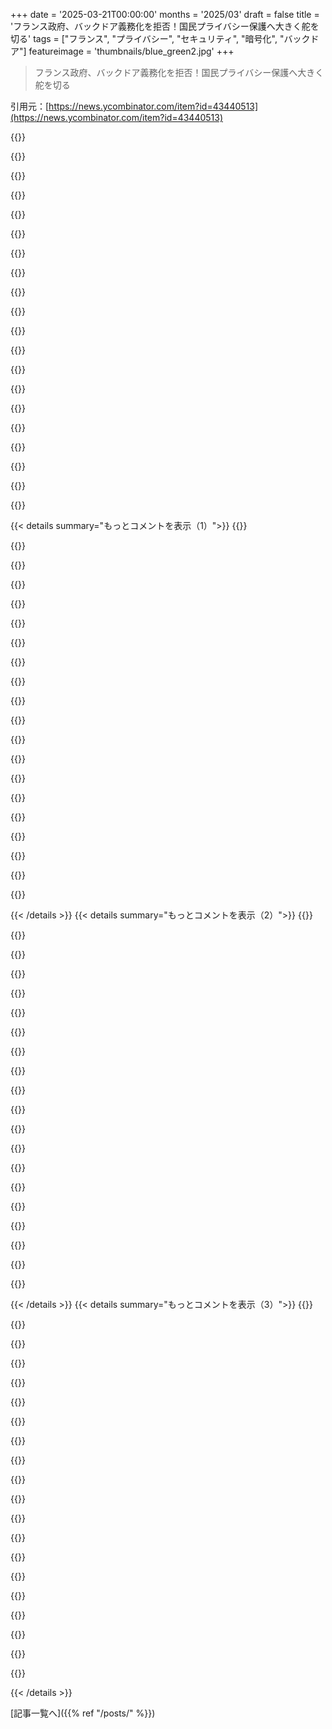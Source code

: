 +++
date = '2025-03-21T00:00:00'
months = '2025/03'
draft = false
title = 'フランス政府、バックドア義務化を拒否！国民プライバシー保護へ大きく舵を切る'
tags = ["フランス", "プライバシー", "セキュリティ", "暗号化", "バックドア"]
featureimage = 'thumbnails/blue_green2.jpg'
+++

> フランス政府、バックドア義務化を拒否！国民プライバシー保護へ大きく舵を切る

引用元：[https://news.ycombinator.com/item?id=43440513](https://news.ycombinator.com/item?id=43440513)

{{<matomeQuote body="生物多様性とか気候変動とかの大きな問題と同じで、政治家がちゃんと理解してないからまともな決定ができないって感じだよね。そりゃ、みんなが暗号の博士号持ってなくてもいいけど、全然知識がないのは困るよ。政治家って何度もバックドアを求めてくるけど、暗号の基本を理解してないってことじゃん？特に最近のヨーロッパだと、ほとんどの企業がアメリカのサービス使ってるのが問題なのに、もっとプライバシーを悪くするなんてありえない。バックドア作ったら、敵が簡単にデータにアクセスできるようになるだけじゃん。" userName="palata" createdAt="2025-03-21T21:22:03" color="">}}

{{<matomeQuote body="＞暗号の基本を理解してないってことじゃん？<br>＞Hanlon’s razorはいつも正しいとは限らないし、悪意がある場合もあるよ。EUの大臣たちがChat Controlから自分たちを免除したがってるのを見ると、基本的なことは理解してると思う。<br>https://european-pirateparty.eu/chatcontrol-eu-ministers-wan…" userName="latexr" createdAt="2025-03-22T02:19:47" color="#785bff">}}

{{<matomeQuote body="この邪悪な法案を「児童性的虐待規制案」って名付けて、明らかに良いことのように見せかけて、自分たちは適用除外を求めてるのが面白いよね。つまり、自分たちは子供を虐待してるって言ってるようなもんじゃない？" userName="artursapek" createdAt="2025-03-22T10:48:14" color="#38d3d3">}}

{{<matomeQuote body="＞政治家がちゃんと理解してないからまともな決定ができないって感じだよね。<br>＞それは甘い考えで、政治家を擁護してるみたいだよ。暗号システムにバックドアを実装するなら、何をやってるかちゃんと分かってるはず。何度も違う名目で出てくるってことは、表現の自由に対する意図的な攻撃だよ。政治家はちゃんと分かってる。" userName="csomar" createdAt="2025-03-22T04:43:27" color="#785bff">}}

{{<matomeQuote body="下院（Assemblée Nationale）での議論を聞いてると、バックドアを支持する人たちの主張は、この仕組みについて何も分かってないってことがよく分かるよ。彼らは巧妙な策略家じゃなくて、無知な操り人形だよ。" userName="bambax" createdAt="2025-03-22T06:29:17" color="">}}

{{<matomeQuote body="記事には、内務省が推進してるって書いてあるよね。内務省の人たちは何をやってるかちゃんと分かってるよ。一方、内務大臣自身やAssembléeの政治家たちは分かってない。そこが策略的なところだよ（Darmanainは例外だと思うけど）。大臣は政府が変わるたびに変わるけど、省庁の人たちはほとんど変わらずにいるからね。彼らが決定を下してるんだよ。DGSIとかDGSEとかは、何をやってるかちゃんと知ってる。" userName="tuetuopay" createdAt="2025-03-22T10:24:58" color="#45d325">}}

{{<matomeQuote body="暗号の仕組みを理解する必要なんてある？彼らは目標（法執行機関が破れるロック、盗聴を可能にする）にしか興味がないし、現実世界ではそれが可能だって言うだろうね。つまり、市民のプライバシーを侵害することに抵抗がないんだよ。暗号がそれを防ぐなら、「暗号を禁止する」って言うんじゃない？" userName="Agingcoder" createdAt="2025-03-22T08:27:08" color="">}}

{{<matomeQuote body="一部の人は分かってると思うけど、暗号は警察が破れないロックとしては珍しいよね。裁判官が家宅捜索令状を出して、有罪の証拠が金庫に入ってたら、開けるのを拒否したら壊して開けるでしょ。政府は、デジタル資産に対して、どんな捜査令状にも対応できないシステムが簡単に手に入るのが面白くないんだよ。法執行機関が、E2EEメッセージングを使ってる犯罪者が増えて証拠入手が難しくなってるって言ってきたら、バックドアを求めるのももっともらしく聞こえるよね。もちろん、それでは意味がないんだけど。" userName="Spivak" createdAt="2025-03-22T06:00:10" color="#ff33a1">}}

{{<matomeQuote body="それってロシアのプロパガンダの言い分だよ。無能で説明できることを、悪意で説明しようとしないで。" userName="throwaway290" createdAt="2025-03-22T11:43:36" color="">}}

{{<matomeQuote body="信じられない。ロシアのプロパガンダが何の関係あるんだよ？ロシアでの権力掌握も同じような方法で起きたんだよ。政治家はバカで世間知らずだと思い込んでたんだ。私はそれに抵抗しようとしたんだけどね。政治家は、どこの国の政治家であれ、あなたを支配したがってるし、監視する必要があるんだよ。彼らは決して世間知らずじゃない。それを忘れたら終わりだよ。" userName="orbital-decay" createdAt="2025-03-22T12:03:40" color="#45d325">}}

{{<matomeQuote body="ロシアのプロパガンダが一体何の関係あるんだよ？連中はヨーロッパ人が政府に騙されてると思わせたいんだろ？特にロシアでの権力掌握は同じようなやり方だったじゃん。人々は政治家をバカでnaiveだと思ったんだよな。<br>ロシアの人々は逆のことやったんだよ。何十年もの暴力的な独裁政治で条件付けられて、物言わぬか、強い独裁的な支配を望んでたんだよ。それに、権力者は元KGBだぜ。全然違うじゃん。<br>＞あんたらの政治家<br>Putinのこと？<br>＞は監視しとかないと。<br>監視することと最悪のこと想定するのは違うだろ。誰に対しても最悪のこと想定してたら、何もできなくなるって。e2eeは、他の技術と同じで、良い人も悪い人も助けるんだよ。このことに目を瞑らないことが大事な第一歩だよ。たとえ今政府がbackdoorを手に入れなくても、過激なリバタリアンじゃない有権者が求めてるから、何とかして手に入れようとするだろうね。妥協して良い方法を見つける手伝いをしないと。" userName="throwaway290" createdAt="2025-03-22T17:29:58" color="">}}

{{<matomeQuote body="＞ロシアの人々は逆のことやったんだよ。何十年もの暴力的な独裁政治で条件付けられて、物言わぬか、強い独裁的な支配を望んでたんだよ。それに、権力者は元KGBだぜ。全然違うじゃん。<br>ぶっちゃけ失礼だったらごめんね。あんた、マジで何もわかってないよ。しかも、この回答からして、調べようとも思ってなさそう。neo-feudalismを避けられるチャンスがある人たちが、俺の国(ロシア)の経験から何も学ばないのが悲しいよ。だって、Eastasiaのことだし、ずっとEastasiaと戦争してるから、無視していいんだって。”俺たち”は違う、絶対に”連中”とは違うし、もっとうまくやれる、そんなことは絶対に起こらないって。ま、頑張って！必要になるから。" userName="orbital-decay" createdAt="2025-03-22T18:46:46" color="">}}

{{<matomeQuote body="連中はバカじゃないよ。何を求めてるかちゃんとわかってるんだ。国民のデータのプライバシーとセキュリティなんて優先事項じゃないんだよ。監視と権力だよ。政治家は、個人の自由やプライバシーなんてどうでもいいから、すべての通信をplaintextでやりたいんだよ。特に、anglophone諸国のような自由の伝統がないヨーロッパの政治家はね。<br>そんなこと公に言う政治家なんていないだろ。連中は世界をリードする政治家、つまり嘘とごまかしのプロアスリートなんだよ。" userName="daniel-s" createdAt="2025-03-22T01:52:23" color="#ff5c5c">}}

{{<matomeQuote body="UKUSAのこと？Echelon？Patriot Act？SSLと暗号化の'bans'で、vendorがカナダのOpenBSDからOpenSSLを手に入れることになった件？" userName="anthk" createdAt="2025-03-22T08:51:46" color="">}}

{{<matomeQuote body="OpenSSL = OpenSSL Software Foundation Inc / OpenSSL Software Services Inc (アメリカ)<br>OpenSSH = OpenBSD (カナダ)<br>OpenBSDはOpenSSLのforkであるLibreSSLを管理してるよ。" userName="mrweasel" createdAt="2025-03-22T11:40:57" color="">}}

{{<matomeQuote body="政治家の無知を責める前に、この問題に対する世論を知りたいな。政治家にとって重要な知識は、有権者が何を支持するか、何を容認するかだからね。フランスだけが入れるbackdoorなんていうありえない約束、他の国や犯罪組織、政府雇用のストーカーが見つけられないbackdoorなんて、世界中の議会から聞こえてくる多くのありえない約束の一つに過ぎないよ。実際、ありえない約束は典型的な戦術だよね。" userName="whatshisface" createdAt="2025-03-21T22:14:28" color="#45d325">}}

{{<matomeQuote body="フランス人は街中の犯罪者や移民を減らしたいんだよ。そのためなら手段を選ばない。<br>俺はフランス人だけど、そんなこと言う人、職場でも街中でも、テレビやネットでも聞いたことないよ。<br>悲しいことに、そんなことしても問題解決にはならないんだよ。犯罪者は常に暗号化された通信を使えるんだから。改竄できないオープンソースソフトウェアもあるし、backdoorを仕掛けられるサーバーを一つも使わないソフトウェアもあるし、テキストメッセージを暗号化することだってできる。macのターミナルからだってできるし、Bruno Retailleauが俺のmacのターミナルにbackdoorを仕掛けることはないだろうね…" userName="aucisson_masque" createdAt="2025-03-21T22:22:53" color="#38d3d3">}}

{{<matomeQuote body="俺もフランス人だよ。<br>＞フランス人は街中の犯罪者や移民を減らしたいんだよ。そのためなら手段を選ばない。<br>多分、大都市で比較的教育のある、左寄りの、比較的若い人たちと過ごすことが多いからかもしれないけど、そんな雰囲気は全く感じないな。<br>確かに、統合がうまくいってない移民コミュニティの病的なケースはあるけどね。例えば、Marseilleのquartiers Nordとか。それに、反社会的な移民の麻薬売人からの虐待に耐えなければならない労働者階級の人たちが、かなり右寄りの意見を言うのも知ってるけど、それがフランス人の大多数を反映しているとは思えないな。ニュースはあまり見ないけど、見るとしたら、ウクライナやTrumpのことが多いよ。" userName="achenet" createdAt="2025-03-22T00:41:25" color="">}}

{{<matomeQuote body="＞フランス人は街中の犯罪者や移民を減らしたいんだよ。そのためなら手段を選ばない。<br>特定のraceや宗教が犯罪を犯す確率を使って、その人たちをaggressiveな戦術で標的にするのはどう？<br>一般の人々に対しては、彼らが国を離れることを期待して、絶え間ないharassmentを通して歓迎されないと感じさせることができる。<br>そうすれば、どんな手段を使ってでも犯罪率を下げることができる。<br>----<br>殺人率を調べたら、過去30年間で低下傾向にあるね。<br>https://www.macrotrends.net/global-metrics/countries/fra/fra...<br>他の統計は調べてないけど、犯罪に関するあなたの見解が、真実の理由が明らかになったら普通はありえないagendaを持った人たちによって操作されているとしたら？" userName="Braxton1980" createdAt="2025-03-21T23:50:01" color="">}}

{{<matomeQuote body="＞他の統計は調べてないけど、犯罪に関するあなたの見解が、真実の理由が明らかになったら普通はありえないagendaを持った人たちによって操作されているとしたら？<br>それは周知の事実だよ。犯罪率は下がってるのに、フランス人はますます不安を感じてるんだ。<br>フランスには(billionaireによる)メディアoligarchyがあって、左派的な考え以外は何でも押し付けてくるんだ(左派はexit taxと富裕税を求めてる、後者はZucman tax)。移民が犯罪者だという考えは広めやすいんだ。なぜなら、刑務所の人口構成はフランスの平均的な人口構成とは明らかに異なるからね(様々な理由で)。だから、犯罪率が下がってるのに、人々は不安を感じてるんだよ。<br>billionaireによるメディアoligarchyについてのソース：<br>https://upload.wikimedia.org/wikipedia/commons/thumb/a/a6/M%..." userName="_ache_" createdAt="2025-03-22T00:39:35" color="#38d3d3">}}

{{< details summary="もっとコメントを表示（1）">}}
{{<matomeQuote body="フランスもそうだけど、移民のせいにするのほんと多いよね。犯罪？→移民のせい。年金？→移民が金使ってるせい。データないのに、アメリカとかナチスドイツみたいに誰も気にしない。移民を悪者にするのが一番楽なんだよね。" userName="outside2344" createdAt="2025-03-22T00:18:47" color="">}}

{{<matomeQuote body="＞政治家にとって大事な知識は、有権者が支持するかどうかだよね。<br>それも大事だけど、政治学とか暗号学とかの知識も必要じゃん？人気取りの傍らでちゃんと政策決めたり実行したりしなきゃいけないんだから、知識不足は問題だよ。<br>＞みんながどう思ってるか知りたいな。<br>少ないけど、いろんな人に聞くと、「犯罪者を捕まえるために警察がスパイするのはOK？」って質問に、みんな「絶対嫌だ」って言うんだよね。特に若い子は。「自分は犯罪者じゃないし」って。意見はまとまってないかもだけど、スパイされるのが嫌だって気持ちはみんな同じだと思うよ。" userName="nonrandomstring" createdAt="2025-03-22T00:04:04" color="#38d3d3">}}

{{<matomeQuote body="スウェーデンだと「正直だから隠すことないし」って答える人が多いんだよね。フランスのメディアと違って、スウェーデンのメディアは権力者を問い詰めたり、責任を追及したりする文化があんまりないんだよね。質問に答えずにはぐらかされて、ジャーナリストが「ありがとう」って言うのを見るとイライラする。" userName="grvbck" createdAt="2025-03-22T00:27:32" color="">}}

{{<matomeQuote body="生物多様性とか気候変動みたいに、政治家がちゃんと理解してないからダメな気がする。暗号学のPhD持ってなくてもいいけど、全く知識がないのは困る。薬物の害について議論するけど、みんな分かっててやってると思うよ。Digital privacyにはEEF以外にロビー団体がない。毎年100万円以上寄付してる。" userName="hartator" createdAt="2025-03-21T23:24:08" color="#ff33a1">}}

{{<matomeQuote body="薬物戦争が暴力とか犯罪の原因なのに、警察が儲かるから誰もやめないんだよね。みんなが同意して薬物取引してるだけなのに。" userName="Nextgrid" createdAt="2025-03-21T23:31:06" color="">}}

{{<matomeQuote body="＞薬物戦争が暴力とか犯罪の原因だよね。<br>一部はそうだけど、全部じゃないと思うよ。薬物中毒者が金欲しさに起こす暴力はまだあると思う。" userName="tiltowait" createdAt="2025-03-22T01:28:01" color="">}}

{{<matomeQuote body="＞アメリカがヨーロッパに敵対的になってるよね。<br>そんなことないよ。アメリカ人のほとんどはそう思ってない。今の政府が何してるのか理解できないんだ。" userName="noduerme" createdAt="2025-03-22T04:25:59" color="">}}

{{<matomeQuote body="関係ないよ。外国の政策決めてるのは個人じゃなくて、共和党のリーダーたちだし。政府が変わらない限り、アメリカはほとんどの同盟国に敵対的なんだよ。" userName="imoverclocked" createdAt="2025-03-22T04:40:40" color="">}}

{{<matomeQuote body="＞アメリカがヨーロッパに敵対的になってるよね。<br>言い過ぎだって。アメリカ政府の一部がヨーロッパへの忠誠心が薄れてるだけ。ほとんどのアメリカ人はヨーロッパを一番近い同盟国だと思ってるよ。それに、アメリカの企業はバカじゃないし、データの自主性について政府の圧力に立ち向かう姿勢を見せてる。そうしないと、アメリカも海外の顧客もオンプレミスに戻っちゃうよ。<br>https://www.reuters.com/article/legal/microsoft-sues-us-gove..." userName="tw04" createdAt="2025-03-22T13:31:21" color="#ff33a1">}}

{{<matomeQuote body="”アメリカがヨーロッパに敵対的”？<br>EUが自分の防衛をすべきだってアメリカが言ってるだけでしょ？最近始まったことじゃないし。Five eyesとかNSAとか、アメリカがヨーロッパに経済・政治的なスパイ行為をしてるのは昔からじゃん。Angela Merkelの電話をNSAが盗聴してたってニュースも10年以上前だし。OnedriveとかTeamsとかOutlookとかGoogle使ってるEUの会社(99%だと思うけど)は、アメリカの競合に企業の秘密を渡してるようなもんじゃない？契約書にどう書いてあろうとね。" userName="bboygravity" createdAt="2025-03-22T08:07:46" color="#785bff">}}

{{<matomeQuote body="そりゃ全員が暗号学の博士号持ってるわけじゃないしなー。フランスの数学レベルの高さが政治家の行動に影響してるのかもね。教育はみんなを引き上げるってこと。" userName="sitkack" createdAt="2025-03-22T04:57:05" color="">}}

{{<matomeQuote body="アメリカは敵対的になってないよ。ヨーロッパに2つ要求してるけど、どっちも理にかなってるじゃん？1. ヨーロッパは防衛をアメリカに頼りすぎんな（Trumpが何度も言ってる）。2. ヨーロッパは自滅的な全体主義への道を止めるべき（Vanceが何度か言ってる）。これって間違ってる？おかしい？耳の痛いことを言ってくれる友達が必要な時もあるんだよ。それを敵認定するのは違うっしょ。" userName="agent327" createdAt="2025-03-22T07:46:38" color="#ff5c5c">}}

{{<matomeQuote body="政治家が欲しいもの（と平均的な人が欲しいと思ってるもの）と、HNユーザーが欲しいものは全然違うんだよねー。<br>政治家：警察が犯罪捜査に使えるバックドア。でも犯罪者は使えない。<br>HNユーザー：バックドアは絶対イヤ。特に警察が使えるやつは。" userName="raincole" createdAt="2025-03-22T06:51:20" color="#ff5c5c">}}

{{<matomeQuote body="＞バックドア求める政治家は暗号の基本理解してないって言うけどさー。<br>複数の復号鍵を持つ暗号を作るのがマジで無理って言うならまだしも、バックドア要求するってだけで暗号の基本がわかってないって決めつけるのは違う気がするなー。価値観が違うだけでしょ。知識レベルの問題じゃないって。" userName="dataflow" createdAt="2025-03-21T22:14:24" color="#45d325">}}

{{<matomeQuote body="善良な人々（同盟国とか政府機関とか警察とか）だけが使える鍵で、悪者（敵対国とか情報機関とかハッカー集団とかサイバー犯罪者とか）が絶対使えない暗号なんて作れるわけないじゃん。誰かが持ち出した紙切れ一枚で全部読めちゃうとかありえる。" userName="whatshisface" createdAt="2025-03-21T22:18:57" color="">}}

{{<matomeQuote body="話が全然噛み合ってないね。<br>鍵が盗まれるリスクなんてみんなわかってるよ。そんなの昔からあることじゃん。問題はそこじゃなくて、リスクを許容できるかどうかでしょ？あなたはイヤだけど、彼らはOKってだけ。価値観の違いなんだから、相手をバカにするのは逆効果だよ。相手の立場を理解しようとしないと、絶対に負けるよ。" userName="dataflow" createdAt="2025-03-21T22:46:49" color="#785bff">}}

{{<matomeQuote body="フランスが、敵対する全ての情報機関が鍵を入手する可能性を受け入れるとは到底思えないんだけどなー。" userName="whatshisface" createdAt="2025-03-21T22:57:33" color="">}}

{{<matomeQuote body="もしかしたら、あなたが思ってるほどリスクは高くないと思ってるのかも。あるいは、時間軸が長ければペイすると思ってるのかもね。とにかく、彼らがリスクを理解してないってことはないと思うよ。リスクの度合いか、得られる価値かで意見が違うだけ。もしリスクが高いと思うなら、そう説得するべきじゃない？" userName="dataflow" createdAt="2025-03-21T23:05:56" color="#ff33a1">}}

{{<matomeQuote body="バックドア付き暗号の問題は、複数の復号鍵を持つ暗号を作ることじゃなくて、何十億ドルの価値がある秘密を何万人もの人と共有することなんだよ。バックドア付き暗号と暗号化なしの違いは、バックドアが公に知られてるかどうか。<br>「暗号化しない」っていう価値観は理解できるけど、「バックドア付き暗号のみ」っていうのは無理がある。" userName="adgjlsfhk1" createdAt="2025-03-21T22:26:52" color="#ff5c5c">}}

{{<matomeQuote body="＞「暗号化しない」っていう価値観は理解できるけど、「バックドア付き暗号のみ」っていうのは無理がある。<br>バックドアには反対だけど、この意見には賛成できないな。脅威モデルをちゃんと作れば、ありえない話じゃない。" userName="tshaddox" createdAt="2025-03-21T23:24:54" color="">}}


{{< /details >}}
{{< details summary="もっとコメントを表示（2）">}}
{{<matomeQuote body="国民議会のウェブサイトでオリジナルの討論動画を見つけたよ。フランス語は得意だから理解できた（料理は無理だけど）。議員たちの発言には良い意味で驚いたな。でも、内務大臣のBruno Retailleauは技術的に無能か、アドバイザーも同様か、嘘つきのどれかだね。「脅威となる者だけに、ビッグブラザーが承認した場合に限り、選択的に適用する」ってさ。どこの国でも同じ話だよな。今回は子供じゃなくて「麻薬取引の罠からフランスを解放する」だってさ。おまけ程度に言ってたけど、他の問題でも同じように言い訳するだろうね。<br>https://videos.assemblee-nationale.fr/video.16453163_67dc786..." userName="buybackoff" createdAt="2025-03-21T22:09:49" color="">}}

{{<matomeQuote body="＞議員たちの発言には良い意味で驚いた。<br>＞個人的には驚かないけど、同感だね。彼らはちゃんと理解してる。討論動画を見つけて共有してくれてありがとう！<br>＞Retailleauは技術的に無能か、アドバイザーも同様か、嘘つきのどれかだ。<br>＞残念だけど、それも同感。M．Retailleauは的外れだね。善意で話してるように見えるけど、理解してないだけかも。でも、彼がAppleとCSAM（児童性的虐待物）について言及してる点は重要だね。Appleは、準同型暗号の使用が１）実際に実用的であり、２）そのような問題に役立つことを示してる。<br>https://www．apple．com/child-safety/pdf/CSAM_Detection_Techni... & https://machinelearning．apple．com/research/homomorphic-encry... & https://repositorio．fgv．br/items/047aca31-ccdc-45bd-a7d3-6c0..." userName="palsecam" createdAt="2025-03-22T15:14:33" color="#ff5c5c">}}

{{<matomeQuote body="全然関係ないんだけど、フランス語のレシピって英語のレシピより質が高い気がするんだよね。だからレシピを探すときは検索エンジンの国と言語をフランス語に変えるし、ChatGPTにもフランス語で質問するよ。最近の翻訳ツールは悪くないから、フランス語が少しでも分かれば翻訳ツールを使えば良い結果が得られると思うよ。" userName="hansvm" createdAt="2025-03-21T22:43:19" color="">}}

{{<matomeQuote body="考えてたのは、毎週日曜日に地元の市場に新鮮な食材を買いに行くことなんだよね。でも、魚や肉の名前の1/3か1/2くらいしか分からないんだ。税法の条文は何度も読んだことあるのに…。私はフランス人みたいに料理しないし、彼らは本当に料理が上手いよね！" userName="buybackoff" createdAt="2025-03-21T22:58:54" color="">}}

{{<matomeQuote body="フランス人だけど、ウェブで検索するときは英語がデフォルトの言語だよ。でも、レシピを英語で探そうとは思わないな。科学や数学のYouTubeチャンネルもたくさんあると思う。" userName="yodsanklai" createdAt="2025-03-21T23:58:22" color="">}}

{{<matomeQuote body="英語でレシピを探すなら、アメリカのレシピを避けるために、”UK”か”Australia”を追加する必要があるよ（アメリカの単位や加工食品を避けるため）。それでも、スパムや質の低いコンテンツが多いから、信頼できるサイトを探してる。" userName="Symbiote" createdAt="2025-03-22T08:34:07" color="">}}

{{<matomeQuote body="ドイツ語も試してみて。フォーラムやDiscordでの一般人の文章レベルが、例えばオランダ語と比べてすごいんだよね。" userName="shabgzer" createdAt="2025-03-22T03:17:09" color="">}}

{{<matomeQuote body="試してみようかな。でも、ドイツ語はほとんど知らないんだよね。自動翻訳ツールを使えるようになるまで、どれくらい勉強すれば役に立つかな？（50時間、500時間…？）" userName="hansvm" createdAt="2025-03-22T04:09:33" color="">}}

{{<matomeQuote body="500時間より50時間に近いと思うよ。もし似たようなことをしたことがあって、ゲルマン語族の言語に堪能ならね。Dover First German Readerを読んで、字幕付きのテレビ番組を何回か見て、字幕をオンオフして巻き戻したりすればいい。ドイツ語のフォーラムを読んだり、ドイツ語の講演を見たりするのもいい。会話はできないけど、文章や講演を理解するには十分だよ。" userName="zxexz" createdAt="2025-03-22T07:59:04" color="">}}

{{<matomeQuote body="＞麻薬取引の罠からフランスを解放する<br>＞この理由は、私たちが持っているプライバシーをすべて奪い去ろうとするために使われてきた他のすべての理由（子供たちのことを考えろ、テロと戦えなど）と同じように、完全にデタラメだ。私の母親は90年代にフランスの警察署で事務員として働いていて、警官との会話から、知識が問題ではないことを知った。当時すでに麻薬のホットスポットはどこにあるか知っていたけど、法の執行が不足してたんだ。なぜかって？麻薬取引が行われている郊外では失業率が高く、教育水準が低く、将来の見通しがほとんどないから、政府はこれらの地域が混乱して暴動を起こすのを避けるために、麻薬密売人を厳しく取り締まることを避けてきたと言われてる。フランス政府は麻薬資金を使って間接的に社会の安定を買ってきたんだ。もしフランス政府が犯罪と戦い、麻薬密売人を排除したいなら、ドイツやカナダのように大麻を合法化して闇市場を潰せばいい。代わりに、売り手と買い手を追いかけることを選んでいる。それは意味がない。もし麻薬密売人を死刑にする国のように法を執行しない限り、過去30年間のデータから、麻薬の流れを止めることはできない。刑務所の中にさえ麻薬や携帯電話を持ち込ませないようにできないのに、どうして国全体から締め出すことができると思うんだ？解決策は簡単だ。合法化して課税し、子供たちが手に入れにくくする。それが唯一の賢明なアプローチだ。麻薬カルテルが最も恐れるのは警察か合法化のどっちだと思う？" userName="rdm_blackhole" createdAt="2025-03-22T09:00:51" color="#38d3d3">}}

{{<matomeQuote body="今もそれは変わんないね。警察官の友達が言ってたんだけど、「もし麻薬の売人を全員逮捕したら、24時間以内に街全体が燃え上がっちまう」んだってさ。" userName="JTyQZSnP3cQGa8B" createdAt="2025-03-22T13:15:57" color="">}}

{{<matomeQuote body="マリファナを合法化すれば問題が解決すると思ってる？　儲かるのはもっとハードなドラッグだよ。ハードドラッグを合法化した国なんてないでしょ。" userName="RegnisGnaw" createdAt="2025-03-22T16:05:20" color="">}}

{{<matomeQuote body="政治家の間では、数学を否定するっていう伝統があるんだよね。https://en.wikiquote.org/wiki/Malcolm_Turnbull" userName="fisian" createdAt="2025-03-22T16:54:04" color="">}}

{{<matomeQuote body="フランス人として、これはマジでイライラするわ。うちの国はすでに世界有数の武器商人だし、現代国家は基本的に強制的な用心棒稼業みたいなもんだし（俺は強制的な用心棒稼業に別に問題ないと思ってるけどね）。映画「Godfather」でみんながVito Corleoneに感謝してるシーン覚えてる？あれが、俺が税金を取ってユニバーサルヘルスケアとか環境規制をしてくれるフランスの福祉国家に感謝してる姿なんだよ。いっそのこと、麻薬取引に自分たちも参入して、売人たちを出し抜いて、スウェーデンがアルコールでやってるみたいに政府の独占事業にすればいいんじゃない？" userName="achenet" createdAt="2025-03-22T00:58:08" color="#ff33a1">}}

{{<matomeQuote body="＞麻薬取引に自分たちも参入して、売人たちを出し抜く<br>それってタバコのことだったけど、フランスは代替品を作ったり、より健康的で良い製品を提供したりしなかったから失敗したんだよね。今の製薬知識があれば、副作用が十分に少ない、法的に認められる薬を開発できたはずだよ。それに、フランスはすでに麻薬取引に関わってるよ。俺たちが望むような形じゃないけどね。<br>https://www.brut.media/fr/articles/cocaine-11-policiers-juge..." userName="makeitdouble" createdAt="2025-03-22T02:17:00" color="">}}

{{<matomeQuote body="でも、合法化されれば、武器取引に利用できなくなるよね。<br>https://en.wikipedia.org/wiki/Iran-Contra_affair" userName="cship2" createdAt="2025-03-22T06:41:23" color="">}}

{{<matomeQuote body="フランスの政治的“エリート”の数学とか技術に対する理解度はマジで低い。彼らは高校を卒業して、高校2年生（“seconde”）以降は数学を全くやらずに大学に進学したんだ。しかも、たぶんその時でさえ数学が苦手だったんだよ。それに、彼らはそういう問題を理解してる人たち（“les techniciens”）のことを軽蔑してるんだ。" userName="bambax" createdAt="2025-03-22T06:56:02" color="#785bff">}}

{{<matomeQuote body="意思決定に関わってる人たちのほとんどは、何かが可能かどうかとか、どうすれば可能になるかなんて気にしてないと思うよ。彼らはそれを“専門家”とか“技術者”たちへのコンプライアンスの練習問題として丸投げしてるんだ。" userName="mariusor" createdAt="2025-03-22T10:25:37" color="">}}

{{<matomeQuote body="フランスには素晴らしいエンジニアリングの伝統があるよ。左派のリーダーの一人は数学の博士号を持ってるし。さっきも言ったように、国民議会のメンバーによるコメントの多くはかなり教養があった。問題は、主要な政治家たちがひねくれたインセンティブを持ってて、教育水準の低い大衆に悪いことを誤って伝えてることなんだ。" userName="buybackoff" createdAt="2025-03-22T10:29:15" color="">}}

{{<matomeQuote body="有名なロシアの数学者であるVladimir Arnol’dが、エッセイ「Sur l’éducation mathématique」（<br>https://smf.emath.fr/system/files/filepdf/Gaz-78-Arnold.pdf<br>フランス語。Arnol’dはフランスでも教えていた）の中でそのテーマに触れてるよ。彼によると、数学の教育は抽象的になりすぎて、学生たちが数学を嫌い、現実からかけ離れたものだと考えるようになってるんだ。そういった学生の中には、大臣になる人もいる…原文はこう。<br>＞「物理から切り離されたそのような学校数学は、教育にも、他の科学への応用の可能性にも適していないため、数学者は高校生（その一部は後に大臣になった）やユーザーに憎まれるようになった。」" userName="palsecam" createdAt="2025-03-22T10:25:10" color="#ff5733">}}


{{< /details >}}
{{< details summary="もっとコメントを表示（3）">}}
{{<matomeQuote body="フランスはもう何十年も無能で愛国心のない政府のせいで腐ってるんだよね。問題山積みだけど、国を第一に考える勇気あるリーダーシップがない。まー、よくあるヨーロッパの国って感じかな…　麻薬取引の広がりもその一例だし、他にも色々あるよ。フランスのニュース見てればわかる。" userName="mytailorisrich" createdAt="2025-03-21T22:22:15" color="">}}

{{<matomeQuote body="ここ5年フランスに住んでるけど、いろんな国に行った経験から言うと、フランスは全体的にまあまあだよ。" userName="buybackoff" createdAt="2025-03-21T22:30:42" color="">}}

{{<matomeQuote body="俺はフランス人だけど、「全体的にまあまあ」ってのは、グローバルな視点で見ると「第三世界」よりはマシって意味だよね。だから文脈が大事。俺が前に言ったのは、フランスの「進む方向」のことで、他のヨーロッパの国みたいにネガティブだってこと。これは重要な指標なんだ。" userName="mytailorisrich" createdAt="2025-03-21T22:39:46" color="">}}

{{<matomeQuote body="どんな指標のこと？ソースは？" userName="Braxton1980" createdAt="2025-03-21T23:51:25" color="">}}

{{<matomeQuote body="それって、たぶん一次導関数の話だよね。最近は二次導関数も大丈夫だって信じたいな。フランスで一番怖いのは、20歳くらいの若者がMel-the-leftist-egocentric-schmuckに投票して、生産的な人から税金を取り続けること。でも、フランスには可能性があると思う。" userName="buybackoff" createdAt="2025-03-21T22:52:00" color="">}}

{{<matomeQuote body="同意するよ。個人の権利については、フランスが主導したことはないって言えるかな。国家が重要で、個人の権利は常に国家のために制限されてきた。" userName="mytailorisrich" createdAt="2025-03-21T23:05:22" color="">}}

{{<matomeQuote body="曖昧だったかもだけど、180度逆の意味で言いたかったんだ。フランスは個人の自由においてトップだと思ってる。それが俺がそこにいる理由の一つだから。" userName="buybackoff" createdAt="2025-03-22T00:10:15" color="">}}

{{<matomeQuote body="＞フランスが個人の自由においてトップだって？<br>それは大間違いだよ。<br>でも、そう信じるのも無理はないかもね。フランス人の友達も同じこと言ってる人が結構いるし。学校でそう教えられてきたからね。フランスは人権を発明した国だって。<br>それは真実とは程遠いよ（イギリスの方が「言論の自由を発明した国」に近い。Voltaireが自由の意味を知ったのはイギリスでの亡命生活のおかげでしょ？）。<br>今のフランス人も、フランスの言論の自由は世界最高レベルで、フランス社会の基本的な価値観だって信じてる。<br>イランや北朝鮮と比べるなら、まあそうかもね。でも、Dieudonneって人がどうなったか調べてみたら？フランスには言論の自由なんてないってわかるから。<br>世界の基準から見ると、フランスは個人の自由／言論の自由のレベルは低い。でも、ちゃんと比較しないと正しい判断はできないよね。フランスから出たことがなくて、英語もできなくて、フランスの学校で洗脳されてきたなら、そう信じるのも普通のことかもね。" userName="ur-whale" createdAt="2025-03-22T10:55:44" color="#ff5733">}}

{{<matomeQuote body="フランスで自由が制限されてる具体的な例を教えてくれる？" userName="MITSardine" createdAt="2025-03-22T16:27:55" color="">}}

{{<matomeQuote body="＞具体的な例を教えてって？<br>もう言ったと思ったけど、もう一度言うね。<br>https://en.wikipedia.org/wiki/Dieudonn%C3%A9_M%27bala_M%27bala...<br>この人は公の場でとんでもないことばっかり言ってたけど、普通の言論の自由がある国なら問題ないはずだよね。<br>他にも、TV局が気に入らないことを言ったから閉鎖された例もあるよ。モスクワはフランスからそんなに遠くないんだね。<br>https://www.reuters.com/business/media-telecom/french-tv-cha...<br>あと、フランスでは現金は法定通貨だけど、1000ユーロ以上の買い物は現金で払うのが違法なんだ。<br>https://www.service-public.fr/particuliers/vosdroits/F10999?...<br>これはほんの一例で、他にもたくさんあるよ。" userName="ur-whale" createdAt="2025-03-22T18:02:55" color="#785bff">}}

{{<matomeQuote body="え、マジで？ C8はモスクワにあるべきだって？冗談だろ。Cyril HanounaってロシアのTVホストみたいなもんだし。マジで悪意の塊。<br>それに、罰金めっちゃ払ってるのに全然改善しないのが理由の一つらしいよ。罰金は運営コストじゃなくて、法律違反に対するペナルティじゃん。法律破りまくって文句言うとかありえないっしょ。Hanounaは被害者ぶってるんだろうけど。<br>罰金の理由も、暴言とか脅迫とかヘイトスピーチとか、まともな理由ばっか。<br>現金払いについては、言い過ぎだと思うな。ソースによると、個人間の取引（車の購入とか）は金額制限ないし。1500€以上なら書面が必要ってだけ。これって売買の証明でしょ。<br>1000€っていうのは業者との取引の話で、VAT詐欺を防ぐため。他の国でも似たようなことやってるし。まあ、水道屋さんとかは現金でも受け取ってくれると思うけどね。<br>これってあなたの生活に何か影響ある？" userName="MITSardine" createdAt="2025-03-22T18:40:16" color="">}}

{{<matomeQuote body="え、マジで？ C8はモスクワにあるべきだって？冗談だろ。Cyril HanounaってロシアのTVホストみたいなもんだし。マジで悪意の塊。<br>それはどうでもいいけど、そのTV局がスワスティカをタトゥーしろって言っても、表現の自由じゃん。バカげてるけどね。国民は自分で判断できるし。<br>政府が誰を放送させるか決めるのはおかしい。<br>＞法律破りまくって文句言うとかありえないっしょ。<br>＞なんでTV局やるのに許可がいるんだ？ YouTubeやるのに許可いる？<br>生活水準が違うんだろうね。<br>政府が監視する社会が好きなら、勝手にすれば？ ロシアもそうだし。刑務所で育つと壁が見えなくなるんだよ。<br>フランスに住まなくてマジでよかった。<br>＞1000€っていうのは業者との取引の話で、VAT詐欺を防ぐため。<br>どの権力者も子供のためとか言って自由を奪うんだよ。同じこと。" userName="ur-whale" createdAt="2025-03-22T19:43:57" color="#ff5c5c">}}

{{<matomeQuote body="プロパガンダについてナイーブすぎ。TV局は意見を言うんじゃなくて、オーナーの利益のために世論を操作してるんだよ。今回の場合、極右のイデオロギーを持った大富豪。<br>建設的な議論を妨害して、デマを流して、ポピュリスト政党を応援してる。民主主義の毒だよ。扇動は暴力的な結果も招くし。<br>ライオンがガゼルを食べるのを防ぐには、ライオンを抑えるしかない。「私の自由は他人の自由が始まる場所で終わる」。<br>ヘイトスピーチを処罰するのは当然。議論の余地があるのはヘイトスピーチの定義だけ。イギリスにも同じような法律があるし。アメリカの方が自由だと思う？ あんなに監視されてるところないよ。WholeFoodsとかAmazon Primeの情報知ってるし。政府だけじゃなくて企業も監視してるってこと？" userName="MITSardine" createdAt="2025-03-22T20:46:42" color="#ff5733">}}

{{<matomeQuote body="自分の意見を持つのは自由だけど、フリー・スピーチを信じてるとは言わないで。" userName="ConspiracyFact" createdAt="2025-03-23T04:13:56" color="">}}

{{<matomeQuote body="公的機関で宗教的なシンボルとか服装が禁止されてるのに、どうしてそんなこと言えるの？<br>国家が宗教を排除するのって、個人の自由と矛盾してない？" userName="Cyph0n" createdAt="2025-03-22T00:24:52" color="">}}

{{<matomeQuote body="それはライシテっていうんだよ。<br>嫌なら中世みたいな国に行けば？ ライシテはマジでクールな考え方。フランスはもっと徹底すべき。" userName="buybackoff" createdAt="2025-03-22T00:41:22" color="">}}

{{<matomeQuote body="好きにすればいいけど、フランスが個人の自由を尊重してるって言うのはおかしい。宗教的な表現を制限してる時点で矛盾してる。" userName="Cyph0n" createdAt="2025-03-22T01:00:46" color="#785bff">}}

{{<matomeQuote body="国家から宗教を排除するのは良いこと。昔はキリスト教徒が支配してたし。<br>アメリカを見てみろよ。キリスト教原理主義者が政治を動かしてる。" userName="realusername" createdAt="2025-03-22T05:10:01" color="#45d325">}}

{{<matomeQuote body="フランスは無能で愛国心のない政府のせいで衰退してる。<br>何言ってんの？ 愛国心って関係ある？<br>＞国を第一に考える強いリーダーシップがなかった。<br>＞国を第一に考えるってどういうこと？ フランスは何十年もEUを強化してきたけど。それが愛国心がないって言うなら、フランスは単独で野望を実現する力はないよ。<br>フランスのニュースを見てればわかる。<br>現実的なソースを見てれば、良くなってることも悪くなってることもある。治安が悪くなってるって騒いでるけど、実際は昔より安全になってる。<br>不平等が拡大してるのは事実だけど、愛国心とは関係ない。ナショナリストは自分の利益しか考えてない。彼らは国民の敵だって思わせるけど、自分のことしか考えてないんだよ。ナショナリストが権力を握った国を見てみろ。" userName="kergonath" createdAt="2025-03-21T23:26:42" color="#ff5c5c">}}

{{<matomeQuote body="良いニュースだけど、政治的な背景には注意が必要だね。国民議会は今、すごく意見が割れてて、問題の修正案を擁護してる大臣は少数党の人なんだ。でも、その人が所属してる党はもう片方の議院では多数派なんだよね。しかも、彼は大統領選に出る準備をしてて、党内外に敵が多いんだ。<br>だから、反対票を投じた議員にとっては、割と“お手軽”な行動だったんだよ。<br>ー手ごわい相手を出し抜ける<br>ー“whatsappをスパイ”みたいなニュースは悪いイメージだから、宣伝になる<br>ー最近テロ攻撃がなかったから、この対策が緊急に見えない。<br>たぶん、テロがあった後で党の代表から同じことを頼まれたら、賛成する議員もいると思うよ。" userName="phtrivier" createdAt="2025-03-21T21:00:22" color="">}}


{{< /details >}}


[記事一覧へ]({{% ref "/posts/" %}})

